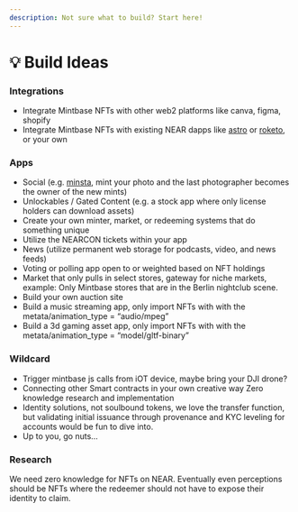 ```yaml
---
description: Not sure what to build? Start here!
---
```


# 💡 Build Ideas

### Integrations&#x20;

* Integrate Mintbase NFTs with other web2 platforms like canva, figma, shopify
* Integrate Mintbase NFTs with existing NEAR dapps like [astro](https://app.astrodao.com/dao/mintbase.sputnik-dao.near) or [roketo](https://www.roke.to/), or your own

### Apps&#x20;

* Social (e.g. [minsta](https://www.minsta.me/), mint your photo and the last photographer becomes the owner of the new mints)&#x20;
* Unlockables / Gated Content (e.g. a stock app where only license holders can download assets)
* Create your own minter, market, or redeeming systems that do something unique
* Utilize the NEARCON tickets within your app
* News (utilize permanent web storage for podcasts, video, and news feeds)
* Voting or polling app open to or weighted based on NFT holdings
* Market that only pulls in select stores, gateway for niche markets, example: Only Mintbase stores that are in the Berlin nightclub scene.
* Build your own auction site
* Build a music streaming app, only import NFTs with with the metata/animation\_type = “audio/mpeg”
* Build a 3d gaming asset app, only import NFTs with with the metata/animation\_type = “model/gltf-binary”

### **Wildcard**

* Trigger mintbase js calls from iOT device, maybe bring your DJI drone?&#x20;
* Connecting other Smart contracts in your own creative way Zero knowledge research and implementation
* Identity solutions, not soulbound tokens, we love the transfer function, but validating initial issuance through provenance and KYC leveling for accounts would be fun to dive into.&#x20;
* Up to you, go nuts…

### Research

We need zero knowledge for NFTs on NEAR. Eventually even perceptions should be NFTs where the redeemer should not have to expose their identity to claim.
